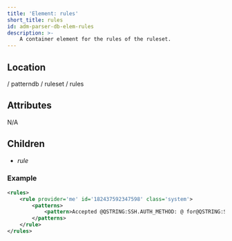 ```yaml
---
title: 'Element: rules'
short_title: rules
id: adm-parser-db-elem-rules
description: >-
    A container element for the rules of the ruleset.
---
```


## Location

/ patterndb / ruleset / rules

## Attributes

N/A

## Children

- *rule*

### Example

```xml
<rules>
    <rule provider='me' id='182437592347598' class='system'>
        <patterns>
            <pattern>Accepted @QSTRING:SSH.AUTH_METHOD: @ for@QSTRING:SSH_USERNAME: @from\ @QSTRING:SSH_CLIENT_ADDRESS: @port @NUMBER:SSH_PORT_NUMBER:@ ssh2</pattern>
        </patterns>
    </rule>
</rules>
```
